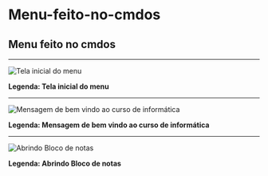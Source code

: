 # Menu-feito-no-cmdos
## Menu feito no cmdos
<hr>
<img src="https://media-exp1.licdn.com/dms/image/C4D22AQF8iQ8_CAMbcQ/feedshare-shrink_800/0/1652363281598?e=1655942400&v=beta&t=esvpHEuRz_oS_E_qVK0Q6lJLS4fdhL-h5-_1gg8yiuY" alt="Tela inicial do menu">
<p><strong>Legenda: Tela inicial do menu</strong></p>
<hr>
<img src="https://media-exp1.licdn.com/dms/image/C4D22AQEGvIOU9HwH_Q/feedshare-shrink_800/0/1652363281666?e=1655942400&v=beta&t=XvjKcoCij9OFiBceAB7qU0NY9aIwdZVjnsCZPxkaJtY" alt="Mensagem de bem vindo ao curso de informática">
<p><strong>Legenda: Mensagem de bem vindo ao curso de informática</strong></p>
<hr>
<img src="https://media-exp1.licdn.com/dms/image/C4D22AQFHvJwtcxAZpA/feedshare-shrink_800/0/1652363281573?e=1655942400&v=beta&t=JDFDVw31tc9SedB5WjELTsMMtP0vSbk4Mb-4FVdSUkQ" alt="Abrindo Bloco de notas">
<p><strong>Legenda: Abrindo Bloco de notas</strong></p>
